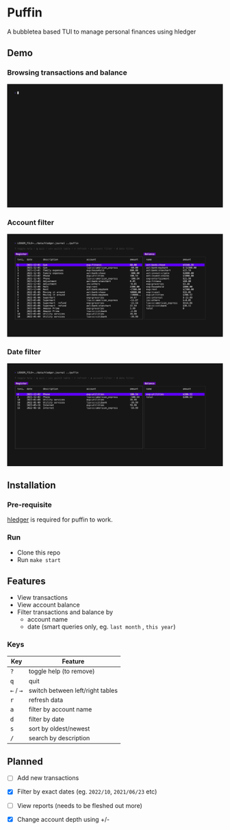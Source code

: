 # Puffin
A bubbletea based TUI to manage personal finances using hledger

## Demo

### Browsing transactions and balance

<a href="./altscreen-toggle/main.go">
  <img width="750" src="gifs/browse.gif" />
</a>

### Account filter

<a href="./altscreen-toggle/main.go">
  <img width="750" src="gifs/account_filter.gif" />
</a>

### Date filter

<a href="./altscreen-toggle/main.go">
  <img width="750" src="gifs/date_filter.gif" />
</a>

## Installation

### Pre-requisite

[hledger](https://hledger.org/) is required for puffin to work.

### Run

* Clone this repo
* Run `make start`

## Features
- View transactions
- View account balance
- Filter transactions and balance by 
    - account name
    - date (smart queries only, eg. `last month` , `this year`)

### Keys

| Key | Feature |
| --- | --- |
| <kbd>?</kbd> | toggle help (to remove) |
| <kbd>q</kbd> | quit |
| <kbd>&#8592;</kbd> / <kbd>&#8594;</kbd> | switch between left/right tables |
| <kbd>r</kbd> | refresh data |
| <kbd>a</kbd> | filter by account name |
| <kbd>d</kbd> | filter by date |
| <kbd>s</kbd> | sort by oldest/newest |
| <kbd>/</kbd> | search by description |
    
## Planned
- [ ] Add new transactions
- [x] Filter by exact dates (eg. `2022/10`, `2021/06/23` etc)
- [ ] View reports (needs to be fleshed out more)
- [x] Change account depth using +/-

